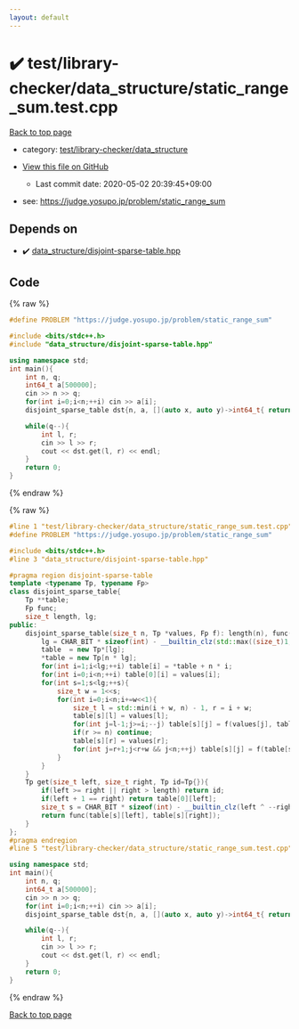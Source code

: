 ```yaml
---
layout: default
---
```


<!-- mathjax config similar to math.stackexchange -->
<script type="text/javascript" async
  src="https://cdnjs.cloudflare.com/ajax/libs/mathjax/2.7.5/MathJax.js?config=TeX-MML-AM_CHTML">
</script>
<script type="text/x-mathjax-config">
  MathJax.Hub.Config({
    TeX: { equationNumbers: { autoNumber: "AMS" }},
    tex2jax: {
      inlineMath: [ ['$','$'] ],
      processEscapes: true
    },
    "HTML-CSS": { matchFontHeight: false },
    displayAlign: "left",
    displayIndent: "2em"
  });
</script>

<script type="text/javascript" src="https://cdnjs.cloudflare.com/ajax/libs/jquery/3.4.1/jquery.min.js"></script>
<script src="https://cdn.jsdelivr.net/npm/jquery-balloon-js@1.1.2/jquery.balloon.min.js" integrity="sha256-ZEYs9VrgAeNuPvs15E39OsyOJaIkXEEt10fzxJ20+2I=" crossorigin="anonymous"></script>
<script type="text/javascript" src="../../../../assets/js/copy-button.js"></script>
<link rel="stylesheet" href="../../../../assets/css/copy-button.css" />


# :heavy_check_mark: test/library-checker/data_structure/static_range_sum.test.cpp

<a href="../../../../index.html">Back to top page</a>

* category: <a href="../../../../index.html#c4b8fe8a8231f4c5b6444b288e0b90cd">test/library-checker/data_structure</a>
* <a href="{{ site.github.repository_url }}/blob/master/test/library-checker/data_structure/static_range_sum.test.cpp">View this file on GitHub</a>
    - Last commit date: 2020-05-02 20:39:45+09:00


* see: <a href="https://judge.yosupo.jp/problem/static_range_sum">https://judge.yosupo.jp/problem/static_range_sum</a>


## Depends on

* :heavy_check_mark: <a href="../../../../library/data_structure/disjoint-sparse-table.hpp.html">data_structure/disjoint-sparse-table.hpp</a>


## Code

<a id="unbundled"></a>
{% raw %}
```cpp
#define PROBLEM "https://judge.yosupo.jp/problem/static_range_sum"

#include <bits/stdc++.h>
#include "data_structure/disjoint-sparse-table.hpp"

using namespace std;
int main(){
    int n, q;
    int64_t a[500000];
    cin >> n >> q;
    for(int i=0;i<n;++i) cin >> a[i];
    disjoint_sparse_table dst{n, a, [](auto x, auto y)->int64_t{ return x + y; }};

    while(q--){
        int l, r;
        cin >> l >> r;
        cout << dst.get(l, r) << endl;
    }
    return 0;
}

```
{% endraw %}

<a id="bundled"></a>
{% raw %}
```cpp
#line 1 "test/library-checker/data_structure/static_range_sum.test.cpp"
#define PROBLEM "https://judge.yosupo.jp/problem/static_range_sum"

#include <bits/stdc++.h>
#line 3 "data_structure/disjoint-sparse-table.hpp"

#pragma region disjoint-sparse-table
template <typename Tp, typename Fp>
class disjoint_sparse_table{
    Tp **table;
    Fp func;
    size_t length, lg;
public:
    disjoint_sparse_table(size_t n, Tp *values, Fp f): length(n), func(f){
        lg = CHAR_BIT * sizeof(int) - __builtin_clz(std::max((size_t)1, n-1));
        table  = new Tp*[lg];
        *table = new Tp[n * lg];
        for(int i=1;i<lg;++i) table[i] = *table + n * i;
        for(int i=0;i<n;++i) table[0][i] = values[i];
        for(int s=1;s<lg;++s){
            size_t w = 1<<s;
            for(int i=0;i<n;i+=w<<1){
                size_t l = std::min(i + w, n) - 1, r = i + w;
                table[s][l] = values[l];
                for(int j=l-1;j>=i;--j) table[s][j] = f(values[j], table[s][j+1]);
                if(r >= n) continue;
                table[s][r] = values[r];
                for(int j=r+1;j<r+w && j<n;++j) table[s][j] = f(table[s][j-1], values[j]);
            }
        }
    }
    Tp get(size_t left, size_t right, Tp id=Tp{}){
        if(left >= right || right > length) return id;
        if(left + 1 == right) return table[0][left];
        size_t s = CHAR_BIT * sizeof(int) - __builtin_clz(left ^ --right) - 1;
        return func(table[s][left], table[s][right]);
    }
};
#pragma endregion
#line 5 "test/library-checker/data_structure/static_range_sum.test.cpp"

using namespace std;
int main(){
    int n, q;
    int64_t a[500000];
    cin >> n >> q;
    for(int i=0;i<n;++i) cin >> a[i];
    disjoint_sparse_table dst{n, a, [](auto x, auto y)->int64_t{ return x + y; }};

    while(q--){
        int l, r;
        cin >> l >> r;
        cout << dst.get(l, r) << endl;
    }
    return 0;
}

```
{% endraw %}

<a href="../../../../index.html">Back to top page</a>

